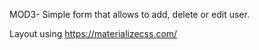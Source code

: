 MOD3- Simple form that allows to add, delete or edit user.


Layout using https://materializecss.com/